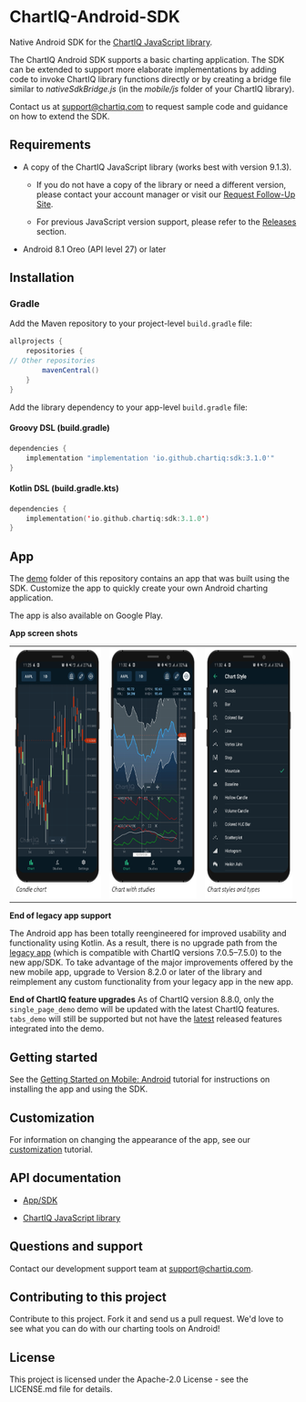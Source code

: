 # ChartIQ-Android-SDK

Native Android SDK for the [ChartIQ JavaScript library](https://documentation.chartiq.com).

The ChartIQ Android SDK supports a basic charting application. The SDK can be extended to support more elaborate
implementations by adding code to invoke ChartIQ library functions directly or by creating a bridge file similar to
*nativeSdkBridge.js* (in the *mobile/js* folder of your ChartIQ library).

Contact us at <support@chartiq.com> to request sample code and guidance on how to extend the SDK.

## Requirements

- A copy of the ChartIQ JavaScript library (works best with version 9.1.3).
  - If you do not have a copy of the library or need a different version, please contact your account manager or visit our <a href="https://pages.marketintelligence.spglobal.com/ChartIQ-Follow-up-Request.html" target="_blank">Request Follow-Up Site</a>.

  - For previous JavaScript version support, please refer to the [Releases](https://github.com/ChartIQ/ChartIQ-Android-SDK/releases)
  section.

- Android 8.1 Oreo (API level 27) or later

## Installation

### Gradle

Add the Maven repository to your project-level `build.gradle` file:

```groovy
allprojects {
    repositories {
// Other repositories
        mavenCentral()
    }
}
```

Add the library dependency to your app-level `build.gradle` file:

#### Groovy DSL (build.gradle)

```groovy
dependencies {
    implementation "implementation 'io.github.chartiq:sdk:3.1.0'"
}
```

#### Kotlin DSL (build.gradle.kts)

```kotlin
dependencies {
    implementation('io.github.chartiq:sdk:3.1.0')
}
```

## App

The [demo](https://github.com/ChartIQ/ChartIQ-Android-SDK/tree/main/demo) folder of this repository contains an app that
was built using the SDK. Customize the app to quickly create your own Android charting application.

The app is also available on Google Play.

**App screen shots**

<table>
  <tr>
    <td><img src="https://github.com/ChartIQ/ChartIQ-Android-SDK/blob/main/screenshots/Candle_Chart.png?raw=true" alt="Candle chart" width="200" height="440"/></td>
    <td><img src="https://github.com/ChartIQ/ChartIQ-Android-SDK/blob/main/screenshots/Chart_with_Studies.png?raw=true" alt="Chart with studies" width="200" height="440"/></td>
    <td><img src="https://github.com/ChartIQ/ChartIQ-Android-SDK/blob/main/screenshots/Chart_Styles_and_Types.png?raw=true" alt="Chart styles and types" width="200" height="440"/></td>
  </tr>
</table>

**End of legacy app support**

The Android app has been totally reengineered for improved usability and functionality using Kotlin. As a result, there
is no upgrade path from the [legacy app](https://github.com/ChartIQ/Charting-Library---Android-Sample-App-Legacy) (which
is compatible with ChartIQ versions 7.0.5&ndash;7.5.0) to the new app/SDK. To take advantage of the major improvements
offered by the new mobile app, upgrade to Version 8.2.0 or later of the library and reimplement any custom functionality
from your legacy app in the new app.

**End of ChartIQ feature upgrades**
As of ChartIQ version 8.8.0, only the `single_page_demo` demo will be updated with the latest ChartIQ
features. `tabs_demo` will still be supported but not have
the [latest](https://documentation.chartiq.com/tutorial-Changelog_Notices.html) released features integrated into the
demo.

## Getting started

See the [Getting Started on Mobile: Android](https://documentation.chartiq.com/tutorial-Starting%20on%20Android.html)
tutorial for instructions on installing the app and using the SDK.

## Customization

For information on changing the appearance of the app, see
our [customization](https://documentation.chartiq.com/tutorial-Mobile%20App%20Customization%20Android.html) tutorial.

## API documentation

- [App/SDK](https://documentation.chartiq.com/android-sdk/chartiq/)

- [ChartIQ JavaScript library](https://documentation.chartiq.com)

## Questions and support

Contact our development support team at <support@chartiq.com>.

## Contributing to this project

Contribute to this project. Fork it and send us a pull request. We'd love to see what you can do with our charting tools
on Android!

## License

This project is licensed under the Apache-2.0 License - see the LICENSE.md file for details.



